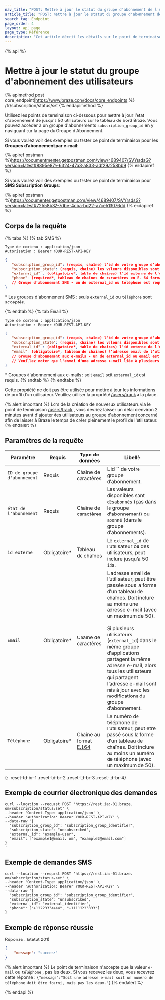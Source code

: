 ```yaml
---
nav_title: "POST: Mettre à jour le statut du groupe d'abonnement de l'utilisateur"
article_title: "POST: Mettre à jour le statut du groupe d'abonnement de l'utilisateur"
search_tag: Endpoint
page_order: 4
layout: api_page
page_type: Référence
description: "Cet article décrit les détails sur le point de terminaison du statut de groupe d'abonnement de l'utilisateur de mise à jour."
---
```


{% api %}
# Mettre à jour le statut du groupe d'abonnement des utilisateurs
{% apimethod post core_endpoint|https://www.braze.com/docs/core_endpoints %}
/fr/subscription/status/set
{% endapimethod %}

Utilisez les points de terminaison ci-dessous pour mettre à jour l'état d'abonnement de jusqu'à 50 utilisateurs sur le tableau de bord Braze. Vous pouvez accéder à un groupe d'abonnements `subscription_group_id` en y naviguant sur la page du Groupe d'Abonnement.

Si vous voulez voir des exemples ou tester ce point de terminaison pour les __Groupes d'abonnement par e-mail__:

{% apiref postman %}https://documentmenter.getpostman.com/view/4689407/SVYrsdsG?version=latest#8895e87e-6324-47a3-a833-adf29a258bb9 {% endapiref %}

Si vous voulez voir des exemples ou tester ce point de terminaison pour __SMS Subscription Groups__:

{% apiref postman %}https://documenter.getpostman.com/view/4689407/SVYrsdsG?version=latest#72558b32-7dbe-4cba-bd22-a7ce513076dd {% endapiref %}

## Corps de la requête

{% tabs %}
{% tab SMS %}
```
Type de contenu : application/json
Autorisation : Bearer YOUR-REST-API-KEY
```

```json
{
   "subscription_group_id": (requis, chaîne) l'id de votre groupe d'abonnement,
   "subscription_state": (requis, chaîne) les valeurs disponibles sont “unsubscribed” (pas dans le groupe d'abonnement) ou “subscribed” (dans le groupe d'abonnement),
   "external_id" : (obligatoire*, table de chaînes) l'id externe de l'utilisateur ou des utilisateurs, peut inclure jusqu'à 50 ids,
   "phone": (required*, tableau de chaînes de caractères en E. 64 format) Le numéro de téléphone de l'utilisateur (doit inclure au moins un numéro de téléphone et au plus 50 numéros de téléphone),
   // Groupe d'abonnement SMS - un de external_id ou téléphone est requis
}
```
\* Les groupes d'abonnement SMS : seuls `external_id` ou `téléphone` sont acceptés.

{% endtab %}
{% tab Email %}
```
Type de contenu : application/json
Autorisation : Bearer YOUR-REST-API-KEY
```

```json
{
   "subscription_group_id": (requis, chaîne) l'id de votre groupe d'abonnement,
   "subscription_state": (requis, chaîne) les valeurs disponibles sont “unsubscribed” (pas dans le groupe d'abonnement) ou “subscribed” (dans le groupe d'abonnement),
   "external_id" : (obligatoire*, table de chaînes) l'id externe de l'utilisateur ou des utilisateurs, peut inclure jusqu'à 50 ids,
   "email": (obligatoire*, tableau de chaînes) l'adresse email de l'utilisateur (doit inclure au moins un email et au plus 50 emails),
   // Groupe d'abonnement aux e-mails - un de external_id ou email est requis
   // Veuillez noter que l'envoi d'une adresse e-mail liée à plusieurs profils mettra à jour tous les profils pertinents
}
```
\* Groupes d'abonnement aux e-mails : soit `email` soit `external_id` est requis.
{% endtab %}
{% endtabs %}

Cette propriété ne doit pas être utilisée pour mettre à jour les informations de profil d'un utilisateur. Veuillez utiliser la propriété [/users/track]({{site.baseurl}}/api/endpoints/user_data/post_user_track/) à la place.

{% alert important %}
Lors de la création de nouveaux utilisateurs via le point de terminaison [/users/track]({{site.baseurl}}/api/endpoints/user_data/post_user_track/) , vous devriez laisser un délai d'environ 2 minutes avant d'ajouter des utilisateurs au groupe d'abonnement concerné afin de laisser à Braze le temps de créer pleinement le profil de l'utilisateur.
{% endalert %}

## Paramètres de la requête

| Paramètre                   | Requis       | Type de données                                               | Libellé                                                                                                                                                                                                                                                                                                                                                                                                                  |
| --------------------------- | ------------ | ------------------------------------------------------------- | ------------------------------------------------------------------------------------------------------------------------------------------------------------------------------------------------------------------------------------------------------------------------------------------------------------------------------------------------------------------------------------------------------------------------ |
| `ID de groupe d'abonnement` | Requis       | Chaîne de caractères                                          | L'id `` de votre groupe d'abonnement.                                                                                                                                                                                                                                                                                                                                                                                    |
| `état de l'abonnement`      | Requis       | Chaîne de caractères                                          | Les valeurs disponibles sont `désabonnés` (pas dans le groupe d'abonnement) ou `abonné` (dans le groupe d'abonnements).                                                                                                                                                                                                                                                                                                  |
| `id externe`                | Obligatoire* | Tableau de chaînes                                            | Le `external_id` de l'utilisateur ou des utilisateurs, peut inclure jusqu'à 50 `id`s.                                                                                                                                                                                                                                                                                                                                    |
| `Email`                     | Obligatoire* | Chaîne de caractères                                          | L'adresse email de l'utilisateur, peut être passée sous la forme d'un tableau de chaînes. Doit inclure au moins une adresse e-mail (avec un maximum de 50). <br><br>Si plusieurs utilisateurs (`external_id`) dans le même groupe d'applications partagent la même adresse e-mail, alors tous les utilisateurs qui partagent l'adresse e-mail sont mis à jour avec les modifications du groupe d'abonnement. |
| `Téléphone`                 | Obligatoire* | Chaîne au format [E.164](https://en.wikipedia.org/wiki/E.164) | Le numéro de téléphone de l'utilisateur, peut être passé sous la forme d'un tableau de chaînes. Doit inclure au moins un numéro de téléphone (avec un maximum de 50).                                                                                                                                                                                                                                                    |
{: .reset-td-br-1 .reset-td-br-2 .reset-td-br-3  .reset-td-br-4}

## Exemple de courrier électronique des demandes
```
curl --location --request POST 'https://rest.iad-01.braze. om/subscription/status/set' \
--header 'Content-Type: application/json' \
--header 'Authorization: Bearer YOUR-REST-API-KEY' \
--data-raw '{
  "subscription_group_id": "subscription_group_identifier",
  "subscription_state": "unsubscribed",
  "external_id": "example-user",
  "email": ["example1@email. om", "example2@email.com"]
}
'
```

## Exemple de demandes SMS
```
curl --location --request POST 'https://rest.iad-01.braze. om/subscription/status/set' \
--header 'Content-Type: application/json' \
--header 'Authorization: Bearer YOUR-REST-API-KEY' \
--data-raw '{
  "subscription_group_id": "subscription_group_identifier",
  "subscription_state": "unsubscribed",
  "external_id": "external_identifier",
  "phone": ["+12223334444", "+11112223333"]
}

```

## Exemple de réponse réussie

Réponse : (statut 201)

```json
{
    "message": "success"
}
```

{% alert important %}
Le point de terminaison n'accepte que la valeur `e-mail` ou `téléphone` , pas les deux. Si vous recevez les deux, vous recevrez cette réponse : `{"message":"Soit une adresse e-mail soit un numéro de téléphone doit être fourni, mais pas les deux."}`
{% endalert %}

{% endapi %}

